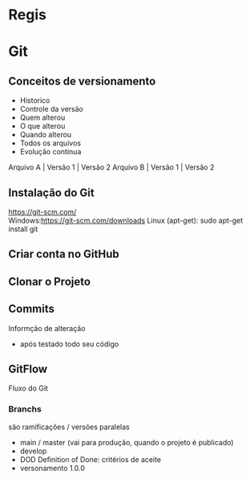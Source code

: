 # Regis
# Git
## Conceitos de versionamento
- Historico
- Controle da versão
- Quem alterou
- O que alterou
- Quando alterou 
- Todos os arquivos
- Evolução contínua


Arquivo A | Versão 1 | Versão 2
Arquivo B | Versão 1 | Versão 2

## Instalação do Git
https://git-scm.com/    
Windows:https://git-scm.com/downloads
Linux (apt-get): sudo apt-get install git

## Criar conta no GitHub

## Clonar o Projeto

## Commits
Informção de alteração
- após testado todo seu código

## GitFlow
Fluxo do Git


### Branchs
são ramificações / versões paralelas 

- main / master (vai para produção, quando o projeto é publicado)
- develop
- DOD Definition of Done: critérios de aceite 
- versonamento 1.0.0
